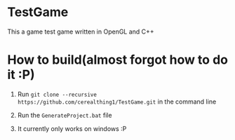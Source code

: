 # TestGame
This a game test game written in OpenGL and C++

# How to build(almost forgot how to do it :P)
1. Run `git clone --recursive https://github.com/cerealthing1/TestGame.git` in the command line

2. Run the `GenerateProject.bat` file 

3. It currently only works on windows :P